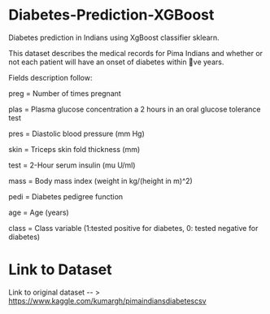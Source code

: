 # Diabetes-Prediction-XGBoost
Diabetes prediction in Indians using XgBoost classifier sklearn.

This dataset describes the medical records for Pima Indians
and whether or not each patient will have an onset of diabetes within ve years.

Fields description follow:

preg = Number of times pregnant

plas = Plasma glucose concentration a 2 hours in an oral glucose tolerance test

pres = Diastolic blood pressure (mm Hg)

skin = Triceps skin fold thickness (mm)

test = 2-Hour serum insulin (mu U/ml)

mass = Body mass index (weight in kg/(height in m)^2)

pedi = Diabetes pedigree function

age = Age (years)

class = Class variable (1:tested positive for diabetes, 0: tested negative for diabetes)

# Link to Dataset 
Link to original dataset  -- >    https://www.kaggle.com/kumargh/pimaindiansdiabetescsv

